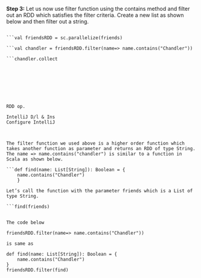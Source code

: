**Step 3:** Let us now use filter function using the contains method and filter out an RDD which satisfies the filter criteria. Create a new list as shown below and then filter out a string.

```val friends = ("Monica", "Chandler", "Ross", "Phoebe", "Rachel", "Joey")

```val friendsRDD = sc.parallelize(friends)

```val chandler = friendsRDD.filter(name=> name.contains("Chandler"))

```chandler.collect







 
RDD op.

IntelliJ D/l & Ins
Configure IntelliJ

 

The filter function we used above is a higher order function which takes another function as parameter and returns an RDD of type String. The name => name.contains("chandler") is similar to a function in Scala as shown below.

```def find(name: List[String]): Boolean = {
	name.contains("Chandler")
	}

Let’s call the function with the parameter friends which is a List of type String.

```find(friends)


The code below 

friendsRDD.filter(name=> name.contains("Chandler"))

is same as

def find(name: List[String]): Boolean = {
	name.contains("Chandler")
}
friendsRDD.filter(find)

